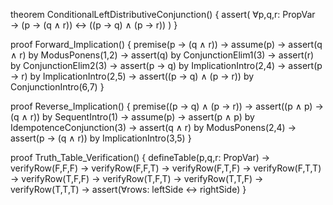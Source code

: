 theorem ConditionalLeftDistributiveConjunction() {
  assert(
    ∀p,q,r: PropVar →
    (p → (q ∧ r)) ↔ ((p → q) ∧ (p → r))
  )
}

proof Forward_Implication() {
  premise(p → (q ∧ r)) →
  assume(p) →
  assert(q ∧ r) by ModusPonens(1,2) →
  assert(q) by ConjunctionElim1(3) →
  assert(r) by ConjunctionElim2(3) →
  assert(p → q) by ImplicationIntro(2,4) →
  assert(p → r) by ImplicationIntro(2,5) →
  assert((p → q) ∧ (p → r)) by ConjunctionIntro(6,7)
}

proof Reverse_Implication() {
  premise((p → q) ∧ (p → r)) →
  assert((p ∧ p) → (q ∧ r)) by SequentIntro(1) →
  assume(p) →
  assert(p ∧ p) by IdempotenceConjunction(3) →
  assert(q ∧ r) by ModusPonens(2,4) →
  assert(p → (q ∧ r)) by ImplicationIntro(3,5)
}

proof Truth_Table_Verification() {
  defineTable(p,q,r: PropVar) →
  verifyRow(F,F,F) →
  verifyRow(F,F,T) →
  verifyRow(F,T,F) →
  verifyRow(F,T,T) →
  verifyRow(T,F,F) →
  verifyRow(T,F,T) →
  verifyRow(T,T,F) →
  verifyRow(T,T,T) →
  assert(∀rows: leftSide ↔ rightSide)
}